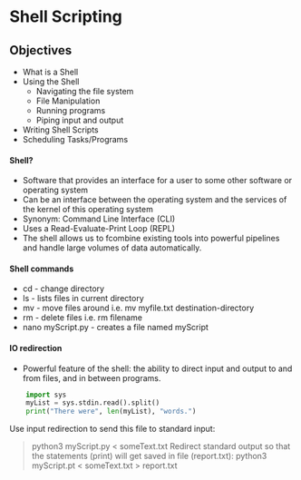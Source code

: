 # Shell Scripting

## Objectives
* What is a Shell
* Using the Shell
    * Navigating the file system
    * File Manipulation
    * Running programs
    * Piping input and output 
* Writing Shell Scripts
* Scheduling Tasks/Programs 

#### Shell?
* Software that provides an interface for a user to some other software or operating system
* Can be an interface between the operating system and the services of the kernel of this operating system
* Synonym: Command Line Interface (CLI)
* Uses a Read-Evaluate-Print Loop (REPL) 
* The shell allows us to fcombine existing tools into powerful pipelines and handle large volumes of data automatically.

#### Shell commands
* cd - change directory
* ls - lists files in current directory
* mv - move files around i.e. mv myfile.txt destination-directory
* rm - delete files i.e. rm filename
* nano myScript.py - creates a file named myScript

#### IO redirection 
* Powerful feature of the shell: the ability to direct input and output to and from files, and in between programs. 
```python
    import sys
    myList = sys.stdin.read().split()
    print("There were", len(myList), "words.")
```
Use input redirection to send this file to standard input:
> python3 myScript.py < someText.txt
Redirect standard output so that the statements (print) will get saved in file (report.txt):
> python3 myScript.pt < someText.txt > report.txt
